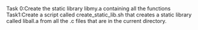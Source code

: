 Task 0:Create the static library libmy.a containing all the functions 
Task1:Create a script called create_static_lib.sh that creates a static library called liball.a from all the .c files that are in the current directory.

